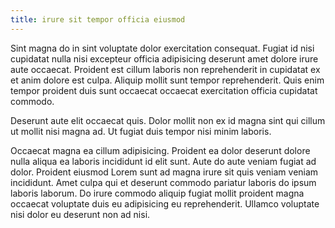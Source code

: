 ```yaml
---
title: irure sit tempor officia eiusmod
---
```


Sint magna do in sint voluptate dolor exercitation consequat. Fugiat id nisi cupidatat nulla nisi excepteur officia adipisicing deserunt amet dolore irure aute occaecat. Proident est cillum laboris non reprehenderit in cupidatat ex et anim dolore est culpa. Aliquip mollit sunt tempor reprehenderit. Quis enim tempor proident duis sunt occaecat occaecat exercitation officia cupidatat commodo.

Deserunt aute elit occaecat quis. Dolor mollit non ex id magna sint qui cillum ut mollit nisi magna ad. Ut fugiat duis tempor nisi minim laboris.

Occaecat magna ea cillum adipisicing. Proident ea dolor deserunt dolore nulla aliqua ea laboris incididunt id elit sunt. Aute do aute veniam fugiat ad dolor. Proident eiusmod Lorem sunt ad magna irure sit quis veniam veniam incididunt. Amet culpa qui et deserunt commodo pariatur laboris do ipsum laboris laborum. Do irure commodo aliquip fugiat mollit proident magna occaecat voluptate duis eu adipisicing eu reprehenderit. Ullamco voluptate nisi dolor eu deserunt non ad nisi.